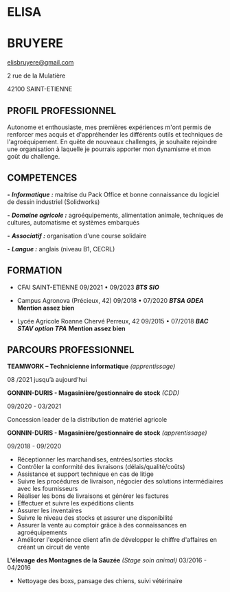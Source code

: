 # ELISA

# BRUYERE

elisbruyere@gmail.com


2 rue de la Mulatière

42100 SAINT-ETIENNE

## **PROFIL PROFESSIONNEL**

Autonome et enthousiaste, mes premières expériences
m'ont permis de renforcer mes acquis et d'appréhender
les différents outils et techniques de l'agroéquipement.
En quête de nouveaux challenges, je souhaite rejoindre
une organisation à laquelle je pourrais apporter mon
dynamisme et mon goût du challenge.

## **COMPETENCES**

**-** **_Informatique :_** maitrise du Pack
Office et bonne connaissance du
logiciel de dessin industriel
(Solidworks)

**-** **_Domaine agricole :_**
agroéquipements, alimentation
animale, techniques de cultures,
automatisme et systèmes embarqués

**-** **_Associatif :_** organisation d'une
course solidaire

**-** **_Langue :_** anglais (niveau B1, CECRL)

## **FORMATION**

- CFAI SAINT-ETIENNE
09/2021 • 09/2023
**_BTS SIO_**

- Campus Agronova
(Précieux, 42) 
09/2018 • 07/2020
**_BTSA GDEA_**
**Mention assez bien**

- Lycée Agricole Roanne Chervé
Perreux, 42 
09/2015 • 07/2018
**_BAC STAV option TPA_**
**Mention assez bien**

## **PARCOURS PROFESSIONNEL**

**TEAMWORK – Technicienne informatique**
_(apprentissage)_

08 /2021 jusqu’à aujourd’hui

**GONNIN-DURIS - Magasinière/gestionnaire de stock**
_(CDD)_

09/2020 - 03/2021

Concession leader de la distribution de matériel agricole

**GONNIN-DURIS - Magasinière/gestionnaire de stock**
_(apprentissage)_

09/2018 - 09/2020

- Réceptionner les marchandises, entrées/sorties stocks
- Contrôler la conformité des livraisons (délais/qualité/coûts)
- Assistance et support technique en cas de litige
- Suivre les procédures de livraison, négocier des solutions
    intermédiaires avec les fournisseurs
- Réaliser les bons de livraisons et générer les factures
- Effectuer et suivre les expéditions clients
- Assurer les inventaires
- Suivre le niveau des stocks et assurer une disponibilité
- Assurer la vente au comptoir grâce à des connaissances en
    agroéquipements
- Améliorer l'expérience client afin de développer le chiffre
    d'affaires en créant un circuit de vente

**L'élevage des Montagnes de la Sauzée**
_(Stage soin animal)_
03/2016 - 04/2016
- Nettoyage des boxs, pansage des chiens, suivi vétérinaire


###
